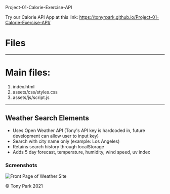 Project-01-Calorie-Exercise-API

Try our Calorie API App at this link: https://tonyrpark.github.io/Project-01-Calorie-Exercise-API/

# Files

---

# Main files:

1. index.html
2. assets/css/styles.css
3. assets/js/script.js

---

## Weather Search Elements

- Uses Open Weather API (Tony's API key is hardcoded in, future development can allow user to input key)
- Search with city name only (example: Los Angeles)
- Retains search history through localStorage
- Adds 5 day forecast, temperature, humidity, wind speed, uv index

### Screenshots

![Front Page of Weather Site](assets/images/screenshot.png)

© Tony Park 2021

